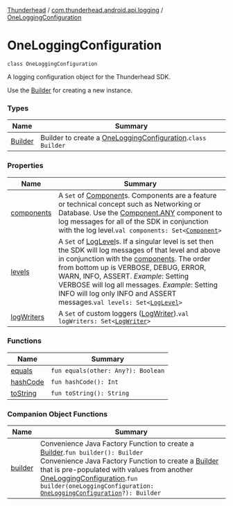 [Thunderhead](../../index.md) / [com.thunderhead.android.api.logging](../index.md) / [OneLoggingConfiguration](./index.md)

# OneLoggingConfiguration

`class OneLoggingConfiguration`

A logging configuration object for the Thunderhead SDK.

Use the [Builder](-builder/index.md) for creating a new instance.

### Types

| Name | Summary |
|---|---|
| [Builder](-builder/index.md) | Builder to create a [OneLoggingConfiguration](./index.md).`class Builder` |

### Properties

| Name | Summary |
|---|---|
| [components](components.md) | A `Set` of [Component](../-component/index.md)s. Components are a feature or technical concept such as Networking or Database. Use the [Component.ANY](../-component/-a-n-y.md) component to log messages for all of the SDK in conjunction with the log level.`val components: Set<`[`Component`](../-component/index.md)`>` |
| [levels](levels.md) | A `Set` of [LogLevel](../-log-level/index.md)s. If a singular level is set then the SDK will log messages of that level and above in conjunction with the [components](components.md). The order from bottom up is VERBOSE, DEBUG, ERROR, WARN, INFO, ASSERT. *Example*: Setting VERBOSE will log all messages. *Example*: Setting INFO will log only INFO and ASSERT messages.`val levels: Set<`[`LogLevel`](../-log-level/index.md)`>` |
| [logWriters](log-writers.md) | A `Set` of custom loggers ([LogWriter](../-log-writer/index.md)).`val logWriters: Set<`[`LogWriter`](../-log-writer/index.md)`>` |

### Functions

| Name | Summary |
|---|---|
| [equals](equals.md) | `fun equals(other: Any?): Boolean` |
| [hashCode](hash-code.md) | `fun hashCode(): Int` |
| [toString](to-string.md) | `fun toString(): String` |

### Companion Object Functions

| Name | Summary |
|---|---|
| [builder](builder.md) | Convenience Java Factory Function to create a [Builder](-builder/index.md).`fun builder(): Builder`<br>Convenience Java Factory Function to create a [Builder](-builder/index.md) that is pre-populated with values from another [OneLoggingConfiguration](./index.md).`fun builder(oneLoggingConfiguration: `[`OneLoggingConfiguration`](./index.md)`?): Builder` |
